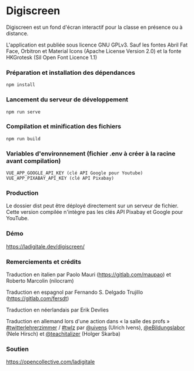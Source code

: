 # Digiscreen

Digiscreen est un fond d'écran interactif pour la classe en présence ou à distance. 

L'application est publiée sous licence GNU GPLv3.
Sauf les fontes Abril Fat Face, Orbitron et Material Icons (Apache License Version 2.0) et la fonte HKGrotesk (Sil Open Font Licence 1.1)

### Préparation et installation des dépendances
```
npm install
```

### Lancement du serveur de développement
```
npm run serve
```

### Compilation et minification des fichiers
```
npm run build
```

### Variables d'environnement (fichier .env à créer à la racine avant compilation)
```
VUE_APP_GOOGLE_API_KEY (clé API Google pour Youtube)
VUE_APP_PIXABAY_API_KEY (clé API Pixabay)
```

### Production
Le dossier dist peut être déployé directement sur un serveur de fichier. Cette version compilée n'intègre pas les clés API Pixabay et Google pour YouTube.

### Démo
https://ladigitale.dev/digiscreen/

### Remerciements et crédits
Traduction en italien par Paolo Mauri (https://gitlab.com/maupao) et Roberto Marcolin (nilocram)

Traduction en espagnol par Fernando S. Delgado Trujillo (https://gitlab.com/fersdt)

Traduction en néerlandais par Erik Devlies

Traduction en allemand lors d'une action dans « la salle des profs » [#twitterlehrerzimmer](https://twitter.com/search?q=%23twitterlehrerzimmer) / [#twlz](https://twitter.com/search?q=%23twlz) par [@uivens](https://twitter.com/uivens) (Ulrich Ivens), [@eBildungslabor](https://twitter.com/eBildungslabor) (Nele Hirsch) et [@teachitalizer](https://twitter.com/teachitalizer) (Holger Skarba)


### Soutien
https://opencollective.com/ladigitale

